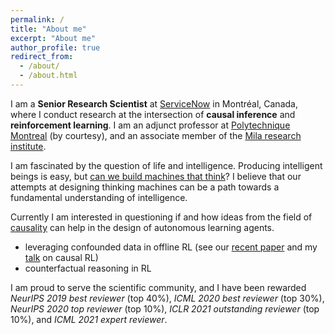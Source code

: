 ```yaml
---
permalink: /
title: "About me"
excerpt: "About me"
author_profile: true
redirect_from: 
  - /about/
  - /about.html
---
```


I am a **Senior Research Scientist** at [ServiceNow](https://www.servicenow.com/research/) in Montréal, Canada, where I conduct research at the intersection of **causal inference** and **reinforcement learning**. I am an adjunct professor at [Polytechnique Montreal](https://www.polymtl.ca/) (by courtesy), and an associate member of the [Mila research institute](https://mila.quebec/mila/).
<!-- I did my PhD on the topic of probabilistic graphical models with [Haytham Elghazel](https://perso.univ-lyon1.fr/haytham.elghazel/) and [Alex Aussem](https://perso.univ-lyon1.fr/alexandre.aussem/), and two interdisciplinary postdocs in medical imaging with [Fabien Milloz](http://www.gipsa-lab.fr/~fabien.millioz/index_en.html) and [Denis Friboulet](https://www.creatis.insa-lyon.fr/site7/fr/DenisFriboulet) and combinatorial optimization with [Laurent Charlin](https://tech.cornell.edu/people/andrea-lodi/) and [Andrea Lodi](https://tech.cornell.edu/people/andrea-lodi/).-->

I am fascinated by the question of life and intelligence. Producing intelligent beings is easy, but [can we build machines that think](https://en.wikipedia.org/wiki/Dartmouth_workshop)? I believe that our attempts at designing thinking machines can be a path towards a fundamental understanding of intelligence.

Currently I am interested in questioning if and how ideas from the field of [causality](https://en.wikipedia.org/wiki/Causality_(book)) can help in the design of autonomous learning agents.
- leveraging confounded data in offline RL (see our [recent paper](https://arxiv.org/abs/2106.14421) and my [talk](https://www.youtube.com/watch?v=W4svj2B4qOE) on causal RL)
- counterfactual reasoning in RL

I am proud to serve the scientific community, and I have been rewarded _NeurIPS 2019 best reviewer_ (top 40%), _ICML 2020 best reviewer_ (top 30%), _NeurIPS 2020 top reviewer_ (top 10%), _ICLR 2021 outstanding reviewer_ (top 10%), and _ICML 2021 expert reviewer_.
